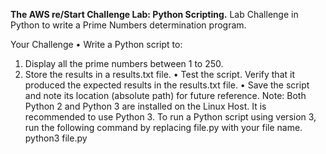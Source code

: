 **The AWS re/Start Challenge Lab: Python Scripting.**
Lab Challenge in Python to write a Prime Numbers determination program.

Your Challenge
•	Write a Python script to:
1. Display all the prime numbers between 1 to 250.
2. Store the results in a results.txt file.
•	Test the script. Verify that it produced the expected results in the results.txt file.
•	Save the script and note its location (absolute path) for future reference.
Note: Both Python 2 and Python 3 are installed on the Linux Host. It is recommended to use Python 3. To run a Python script using version 3, run the following command by replacing file.py with your file name.
python3 file.py
